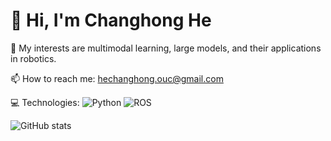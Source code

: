 # 👋 Hi, I'm Changhong He

🌱 My interests are multimodal learning, large models, and their applications in robotics.

📫 How to reach me: hechanghong.ouc@gmail.com

💻 Technologies:
![Python](https://img.shields.io/badge/Python-3776AB?style=flat-square&logo=python&logoColor=white)
![ROS](https://img.shields.io/badge/ROS-22314E?style=flat-square&logo=ros&logoColor=white)

<!-- Stats Card -->
![GitHub stats](https://github-readme-stats.vercel.app/api?username=SensorimotorH&show_icons=true&theme=default)

